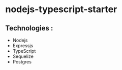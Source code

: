 # nodejs-typescript-starter

## Technologies : 
<ul>
<li> Nodejs </li>
<li> Expressjs </li>
<li> TypeScript </li>
<li> Sequelize </li>
<li> Postgres </li>
</ul>

